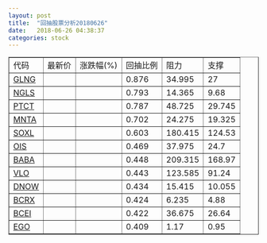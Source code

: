 ```yaml
---
layout: post
title:  "回抽股票分析20180626"
date:   2018-06-26 04:38:37
categories: stock
---
```

<script type="text/javascript">
var stockList = []
stockList.push('gb_glng');
stockList.push('gb_ngls');
stockList.push('gb_ptct');
stockList.push('gb_mnta');
stockList.push('gb_soxl');
stockList.push('gb_ois');
stockList.push('gb_baba');
stockList.push('gb_vlo');
stockList.push('gb_dnow');
stockList.push('gb_bcrx');
stockList.push('gb_bcei');
stockList.push('gb_ego');
</script>
<table border="1">
 <tr>
 <td>代码</td>
 <td>最新价</td>
 <td>涨跌幅(%)</td>
 <td>回抽比例</td>
 <td>阻力</td>
 <td>支撑</td>
</tr>
  <tr id="glng">
  <td><a href="http://stock.finance.sina.com.cn/usstock/quotes/GLNG.html" target="_blank">GLNG</a></td><td></td><td></td><td>0.876</td><td>34.995</td><td>27</td></tr>
  <tr id="ngls">
  <td><a href="http://stock.finance.sina.com.cn/usstock/quotes/NGLS.html" target="_blank">NGLS</a></td><td></td><td></td><td>0.793</td><td>14.365</td><td>9.68</td></tr>
  <tr id="ptct">
  <td><a href="http://stock.finance.sina.com.cn/usstock/quotes/PTCT.html" target="_blank">PTCT</a></td><td></td><td></td><td>0.787</td><td>48.725</td><td>29.745</td></tr>
  <tr id="mnta">
  <td><a href="http://stock.finance.sina.com.cn/usstock/quotes/MNTA.html" target="_blank">MNTA</a></td><td></td><td></td><td>0.702</td><td>24.275</td><td>19.325</td></tr>
  <tr id="soxl">
  <td><a href="http://stock.finance.sina.com.cn/usstock/quotes/SOXL.html" target="_blank">SOXL</a></td><td></td><td></td><td>0.603</td><td>180.415</td><td>124.53</td></tr>
  <tr id="ois">
  <td><a href="http://stock.finance.sina.com.cn/usstock/quotes/OIS.html" target="_blank">OIS</a></td><td></td><td></td><td>0.469</td><td>37.975</td><td>24.7</td></tr>
  <tr id="baba">
  <td><a href="http://stock.finance.sina.com.cn/usstock/quotes/BABA.html" target="_blank">BABA</a></td><td></td><td></td><td>0.448</td><td>209.315</td><td>168.97</td></tr>
  <tr id="vlo">
  <td><a href="http://stock.finance.sina.com.cn/usstock/quotes/VLO.html" target="_blank">VLO</a></td><td></td><td></td><td>0.443</td><td>123.585</td><td>91.24</td></tr>
  <tr id="dnow">
  <td><a href="http://stock.finance.sina.com.cn/usstock/quotes/DNOW.html" target="_blank">DNOW</a></td><td></td><td></td><td>0.434</td><td>15.415</td><td>10.055</td></tr>
  <tr id="bcrx">
  <td><a href="http://stock.finance.sina.com.cn/usstock/quotes/BCRX.html" target="_blank">BCRX</a></td><td></td><td></td><td>0.424</td><td>6.235</td><td>4.88</td></tr>
  <tr id="bcei">
  <td><a href="http://stock.finance.sina.com.cn/usstock/quotes/BCEI.html" target="_blank">BCEI</a></td><td></td><td></td><td>0.422</td><td>36.675</td><td>26.64</td></tr>
  <tr id="ego">
  <td><a href="http://stock.finance.sina.com.cn/usstock/quotes/EGO.html" target="_blank">EGO</a></td><td></td><td></td><td>0.409</td><td>1.17</td><td>0.95</td></tr>
</table>

